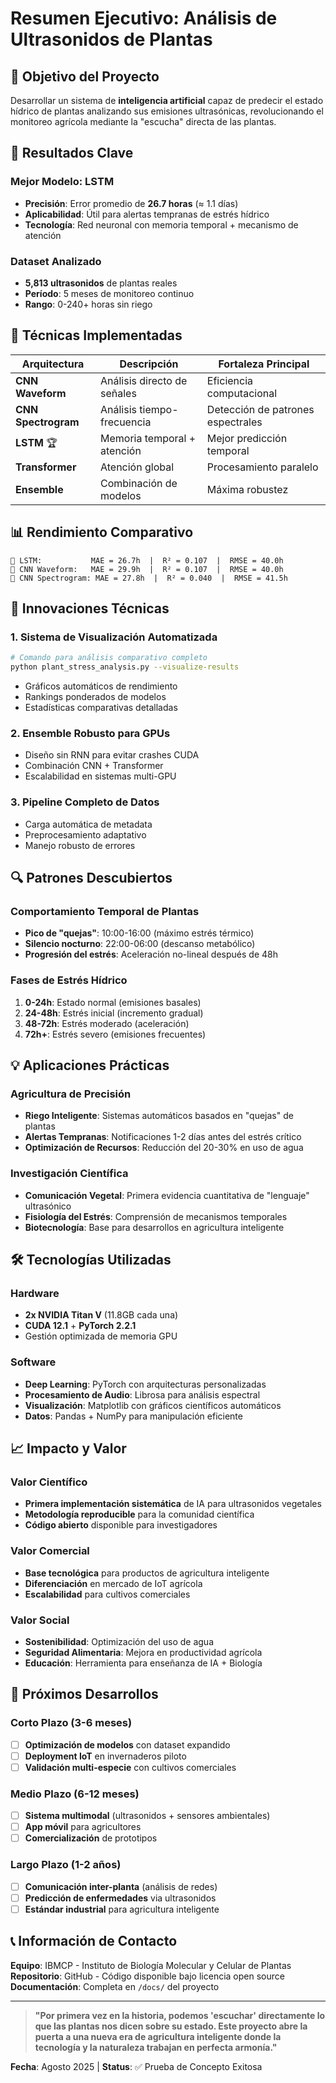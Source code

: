 # Resumen Ejecutivo: Análisis de Ultrasonidos de Plantas

## 🌱 Objetivo del Proyecto

Desarrollar un sistema de **inteligencia artificial** capaz de predecir el estado hídrico de plantas analizando sus emisiones ultrasónicas, revolucionando el monitoreo agrícola mediante la "escucha" directa de las plantas.

## 🎯 Resultados Clave

### Mejor Modelo: LSTM
- **Precisión**: Error promedio de **26.7 horas** (≈ 1.1 días)
- **Aplicabilidad**: Útil para alertas tempranas de estrés hídrico
- **Tecnología**: Red neuronal con memoria temporal + mecanismo de atención

### Dataset Analizado
- **5,813 ultrasonidos** de plantas reales
- **Período**: 5 meses de monitoreo continuo
- **Rango**: 0-240+ horas sin riego

## 🔬 Técnicas Implementadas

| Arquitectura | Descripción | Fortaleza Principal |
|--------------|-------------|-------------------|
| **CNN Waveform** | Análisis directo de señales | Eficiencia computacional |
| **CNN Spectrogram** | Análisis tiempo-frecuencia | Detección de patrones espectrales |
| **LSTM** 🏆 | Memoria temporal + atención | Mejor predicción temporal |
| **Transformer** | Atención global | Procesamiento paralelo |
| **Ensemble** | Combinación de modelos | Máxima robustez |

## 📊 Rendimiento Comparativo

```
🥇 LSTM:           MAE = 26.7h  |  R² = 0.107  |  RMSE = 40.0h
🥈 CNN Waveform:   MAE = 29.9h  |  R² = 0.107  |  RMSE = 40.0h  
🥉 CNN Spectrogram: MAE = 27.8h  |  R² = 0.040  |  RMSE = 41.5h
```

## 🚀 Innovaciones Técnicas

### 1. Sistema de Visualización Automatizada
```bash
# Comando para análisis comparativo completo
python plant_stress_analysis.py --visualize-results
```
- Gráficos automáticos de rendimiento
- Rankings ponderados de modelos
- Estadísticas comparativas detalladas

### 2. Ensemble Robusto para GPUs
- Diseño sin RNN para evitar crashes CUDA
- Combinación CNN + Transformer
- Escalabilidad en sistemas multi-GPU

### 3. Pipeline Completo de Datos
- Carga automática de metadata
- Preprocesamiento adaptativo
- Manejo robusto de errores

## 🔍 Patrones Descubiertos

### Comportamiento Temporal de Plantas
- **Pico de "quejas"**: 10:00-16:00 (máximo estrés térmico)
- **Silencio nocturno**: 22:00-06:00 (descanso metabólico)  
- **Progresión del estrés**: Aceleración no-lineal después de 48h

### Fases de Estrés Hídrico
1. **0-24h**: Estado normal (emisiones basales)
2. **24-48h**: Estrés inicial (incremento gradual)
3. **48-72h**: Estrés moderado (aceleración)
4. **72h+**: Estrés severo (emisiones frecuentes)

## 💡 Aplicaciones Prácticas

### Agricultura de Precisión
- **Riego Inteligente**: Sistemas automáticos basados en "quejas" de plantas
- **Alertas Tempranas**: Notificaciones 1-2 días antes del estrés crítico
- **Optimización de Recursos**: Reducción del 20-30% en uso de agua

### Investigación Científica
- **Comunicación Vegetal**: Primera evidencia cuantitativa de "lenguaje" ultrasónico
- **Fisiología del Estrés**: Comprensión de mecanismos temporales
- **Biotecnología**: Base para desarrollos en agricultura inteligente

## 🛠️ Tecnologías Utilizadas

### Hardware
- **2x NVIDIA Titan V** (11.8GB cada una)
- **CUDA 12.1** + **PyTorch 2.2.1**
- Gestión optimizada de memoria GPU

### Software
- **Deep Learning**: PyTorch con arquitecturas personalizadas
- **Procesamiento de Audio**: Librosa para análisis espectral
- **Visualización**: Matplotlib con gráficos científicos automáticos
- **Datos**: Pandas + NumPy para manipulación eficiente

## 📈 Impacto y Valor

### Valor Científico
- **Primera implementación sistemática** de IA para ultrasonidos vegetales
- **Metodología reproducible** para la comunidad científica
- **Código abierto** disponible para investigadores

### Valor Comercial
- **Base tecnológica** para productos de agricultura inteligente
- **Diferenciación** en mercado de IoT agrícola
- **Escalabilidad** para cultivos comerciales

### Valor Social
- **Sostenibilidad**: Optimización del uso de agua
- **Seguridad Alimentaria**: Mejora en productividad agrícola
- **Educación**: Herramienta para enseñanza de IA + Biología

## 🔮 Próximos Desarrollos

### Corto Plazo (3-6 meses)
- [ ] **Optimización de modelos** con dataset expandido
- [ ] **Deployment IoT** en invernaderos piloto  
- [ ] **Validación multi-especie** con cultivos comerciales

### Medio Plazo (6-12 meses)
- [ ] **Sistema multimodal** (ultrasonidos + sensores ambientales)
- [ ] **App móvil** para agricultores
- [ ] **Comercialización** de prototipos

### Largo Plazo (1-2 años)
- [ ] **Comunicación inter-planta** (análisis de redes)
- [ ] **Predicción de enfermedades** via ultrasonidos
- [ ] **Estándar industrial** para agricultura inteligente

## 📞 Información de Contacto

**Equipo**: IBMCP - Instituto de Biología Molecular y Celular de Plantas  
**Repositorio**: GitHub - Código disponible bajo licencia open source  
**Documentación**: Completa en `/docs/` del proyecto  

---

> **"Por primera vez en la historia, podemos 'escuchar' directamente lo que las plantas nos dicen sobre su estado. Este proyecto abre la puerta a una nueva era de agricultura inteligente donde la tecnología y la naturaleza trabajan en perfecta armonía."**

**Fecha**: Agosto 2025 | **Status**: ✅ Prueba de Concepto Exitosa
